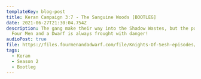 ```yaml
---
templateKey: blog-post
title: Keran Campaign 3:7 - The Sanguine Woods [BOOTLEG]
date: 2021-06-27T21:30:04.754Z
description: The gang make their way into the Shadow Wastes, but the path of
  Four Men and a Dwarf is always frought with danger!
audioPost: true
file: https://files.fourmenandadwarf.com/file/Knights-Of-Sesh-episodes/Season_3/Keran-43-BOOTLEG.mp3
tags:
  - Keran
  - Season 2
  - Bootleg
---
```

